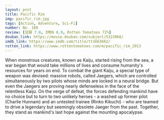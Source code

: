 ```yaml
---
layout: post 
title: Pacific Rim
img: pacific_rim.jpg
tags: [Action, Adventure, Sci-Fi]
number: No. 180
review: [豆瓣 7.6, IMDb 6.9, Rotten Tomatoes 72%]
douban_link: https://movie.douban.com/subject/5323968/
imdb_link: https://www.imdb.com/title/tt1663662/
rotten_link: https://www.rottentomatoes.com/m/pacific_rim_2013
---
```


When monstrous creatures, known as Kaiju, started rising from the sea, a war began that would take millions of lives and consume humanity's resources for years on end. To combat the giant Kaiju, a special type of weapon was devised: massive robots, called Jaegers, which are controlled simultaneously by two pilots whose minds are locked in a neural bridge. But even the Jaegers are proving nearly defenseless in the face of the relentless Kaiju. On the verge of defeat, the forces defending mankind have no choice but to turn to two unlikely heroes - a washed up former pilot (Charlie Hunnam) and an untested trainee (Rinko Kikuchi) - who are teamed to drive a legendary but seemingly obsolete Jaeger from the past. Together, they stand as mankind's last hope against the mounting apocalypse.